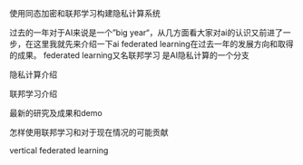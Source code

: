 使用同态加密和联邦学习构建隐私计算系统

过去的一年对于AI来说是一个”big year“，从几方面看大家对ai的认识又前进了一步，在这里我就先来介绍一下ai federated learning在过去一年的发展方向和取得的成果。
federated learning又名联邦学习 是AI隐私计算的一个分支

隐私计算介绍

联邦学习介绍

最新的研究及成果和demo



怎样使用联邦学习和对于现在情况的可能贡献

vertical federated learning
